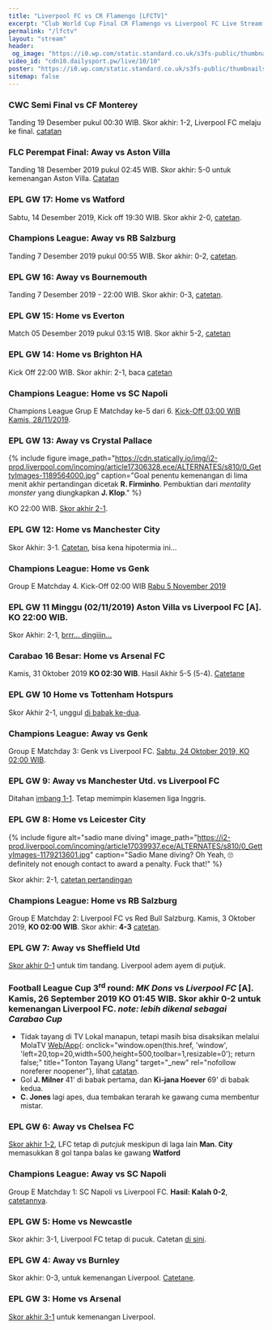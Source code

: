 ```yaml
---
title: "Liverpool FC vs CR Flamengo [LFCTV]"
excerpt: "Club World Cup Final CR Flamengo vs Liverpool FC Live Stream Video"
permalink: "/lfctv"
layout: "stream"
header:
 og_image: "https://i0.wp.com/static.standard.co.uk/s3fs-public/thumbnails/image/2019/12/19/12/liverpool-flamengo.jpg?resize=800,450"
video_id: "cdn10.dailysport.pw/live/10/10"
poster: "https://i0.wp.com/static.standard.co.uk/s3fs-public/thumbnails/image/2019/12/19/12/liverpool-flamengo.jpg?resize=800,450"
sitemap: false
---
```


### CWC Semi Final vs CF Monterey

Tanding 19 Desember pukul 00:30 WIB. Skor akhir: 1-2, Liverpool FC melaju ke final. [catatan](/liverpool/cwc-vs-monterey/)

### FLC Perempat Final: Away vs Aston Villa

Tanding 18 Desember 2019 pukul 02:45 WIB. Skor akhir: 5-0 untuk kemenangan Aston Villa. [Catatan](/liverpool/carabao-vs-aston-villa/)

### EPL GW 17: Home vs Watford

Sabtu, 14 Desember 2019, Kick off 19:30 WIB. Skor akhir 2-0, [catetan](/liverpool/home-vs-watford/).

### Champions League: Away vs RB Salzburg

Tanding 7 Desember 2019 pukul 00:55 WIB. Skor akhir: 0-2, [catetan](/liverpool/away-vs-rb-salzburg/).

### EPL GW 16: Away vs Bournemouth

Tanding 7 Desember 2019 - 22:00 WIB. Skor akhir: 0-3, [catetan](/liverpool/away-vs-bournemouth/).

### EPL GW 15: Home vs Everton

Match 05 Desember 2019 pukul 03:15 WIB. Skor akhir 5-2, [catetan](/liverpool/home-vs-everton/)

### EPL GW 14: Home vs Brighton HA

Kick Off 22:00 WIB. Skor akhir: 2-1, baca [catetan](/liverpool/home-vs-brighton-ha/)

### Champions League: Home vs SC Napoli

Champions League Grup E Matchday ke-5 dari 6. [Kick-Off 03:00 WIB Kamis, 28/11/2019](/liverpool/home-vs-sc-napoli/).

### EPL GW 13: Away vs Crystal Pallace

{% include figure image_path="https://cdn.statically.io/img/i2-prod.liverpool.com/incoming/article17306328.ece/ALTERNATES/s810/0_GettyImages-1189564000.jpg" caption="Goal penentu kemenangan di lima menit akhir pertandingan dicetak **R. Firminho**. Pembuktian dari _mentality monster_ yang diungkapkan **J. Klop**." %}

KO 22:00 WIB. [Skor akhir 2-1](/liverpool/away-vs-crystal-pallace/).

### EPL GW 12: Home vs Manchester City

Skor Akhir: 3-1. [Catetan](/liverpool/home-vs-manchester-city), bisa kena hipotermia ini...

### Champions League: Home vs Genk

Group E Matchday 4. Kick-Off 02:00 WIB [Rabu 5 November 2019](/liverpool/ucl-home-vs-genk/)

### EPL GW 11 Minggu (02/11/2019) **Aston Villa** vs **Liverpool FC** [A]. **KO 22:00 WIB**.

Skor Akhir: 2-1, [brrr... dingiiin...](/liverpool/away-vs-aston-villa/)

### Carabao 16 Besar: Home vs Arsenal FC

Kamis, 31 Oktober 2019 **KO 02:30 WIB**. Hasil Akhir 5-5 (5-4). [Catetane](/liverpool/carabao-home-vs-arsenal/)

### EPL GW 10 Home vs Tottenham Hotspurs

Skor Akhir 2-1, unggul [di babak ke-dua](/liverpool/home-vs-tottenham/).

### Champions League: Away vs Genk

Group E Matchday 3: Genk vs Liverpool FC. [Sabtu, 24 Oktober 2019, KO 02:00 WIB](/liverpool/ucl-away-vs-krc-genk/).

### EPL GW 9: Away vs Manchester Utd. vs Liverpool FC

Ditahan [imbang 1-1](/liverpool/away-vs-manchester/). Tetap memimpin klasemen liga Inggris.

### EPL GW 8: Home vs Leicester City

{% include figure alt="sadio mane diving" image_path="https://i2-prod.liverpool.com/incoming/article17039937.ece/ALTERNATES/s810/0_GettyImages-1179213601.jpg" caption="Sadio Mane diving? Oh Yeah, 🙄 definitely not enough contact to award a penalty. Fuck that!" %}

Skor akhir: 2-1, [catetan pertandingan](/liverpool/home-vs-leicester/)

### Champions League: Home vs RB Salzburg

Group E Matchday 2: Liverpool FC vs Red Bull Salzburg. Kamis, 3 Oktober 2019, **KO 02:00 WIB**. Skor akhir: **4-3** [catetan](/liverpool/home-vs-rb-salzburg/).

### EPL GW 7: Away vs Sheffield Utd

[Skor akhir 0-1](/liverpool/away-vs-sheffield-utd/) untuk tim tandang. Liverpool adem ayem di _putjuk_.

### Football League Cup 3<sup>rd</sup> round: _MK Dons_ vs _Liverpool FC_ [A]. Kamis, 26 September 2019 **KO 01:45 WIB**. Skor akhir 0-2 untuk kemenangan Liverpool FC. _**note:** lebih dikenal sebagai **Carabao Cup**_

- Tidak tayang di TV Lokal manapun, tetapi masih bisa disaksikan melalui MolaTV [Web/App](https://mola.tv/watch?v=vd68970017){: onclick="window.open(this.href, 'window', 'left=20,top=20,width=500,height=500,toolbar=1,resizable=0'); return false;" title="Tonton Tayang Ulang" target="_new" rel="nofollow noreferer noopener"}, lihat [catatan](#molatv).
- Gol **J. Milner** 41' di babak pertama, dan **Ki-jana Hoever** 69' di babak kedua.
- **C. Jones** lagi apes, dua tembakan terarah ke gawang cuma membentur mistar.

### EPL GW 6: Away vs Chelsea FC

[Skor akhir 1-2](/liverpool/away-vs-chelsea/), LFC tetap di _putcjuk_ meskipun di laga lain **Man. City** memasukkan 8 gol tanpa balas ke gawang **Watford**

### Champions League: Away vs SC Napoli

Group E Matchday 1: SC Napoli vs Liverpool FC. **Hasil: Kalah 0-2**, [catetannya](/liverpool/away-vs-napoli-sc/).

### EPL GW 5: Home vs Newcastle

Skor akhir: 3-1, Liverpool FC tetap di pucuk. Catetan [di sini](/liverpool/home-vs-newcastle/).

### EPL GW 4: Away vs Burnley

Skor akhir: 0-3, untuk kemenangan Liverpool. [Catetane](/liverpool/away-vs-burnley/).

### EPL GW 3: Home vs Arsenal

[Skor akhir 3-1](/liverpool/home-vs-arsenal/) untuk kemenangan Liverpool.

